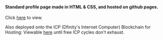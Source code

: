 #### Standard profile page made in HTML & CSS, and hosted on github pages.

Click [here](https://achyut1234.github.io/Profile/) to view. 

Also deployed onto the ICP (Dfinity's Internet Computer) Blockchain for Hosting: Viewable [here](https://mbugo-xqaaa-aaaag-qak7q-cai.raw.ic0.app/) until free ICP cycles don't exhaust.

